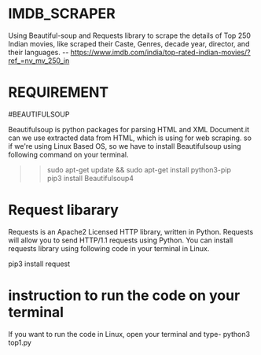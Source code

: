 # IMDB_SCRAPER
Using Beautiful-soup and Requests library to scrape the details of Top 250 Indian movies, like scraped 
their Caste, Genres, decade year, director, and their languages.
-- https://www.imdb.com/india/top-rated-indian-movies/?ref_=nv_mv_250_in

# REQUIREMENT

#BEAUTIFULSOUP

Beautifulsoup is python packages for parsing HTML and XML Document.it can we use extracted data from HTML,
which is using for web scraping. so if we're using Linux Based OS, so we have to install Beautifulsoup using following command on your terminal.<br>
>> sudo apt-get update && sudo apt-get install python3-pip<br>
>> pip3 install Beautifulsoup4

# Request libarary


Requests is an Apache2 Licensed HTTP library, written in Python. Requests will allow you to send HTTP/1.1 requests using Python. You can install requests library using following code in your terminal in Linux.

pip3 install request

# instruction to run the code on your terminal

If you want to run the code in Linux, open your terminal and type- python3 top1.py

